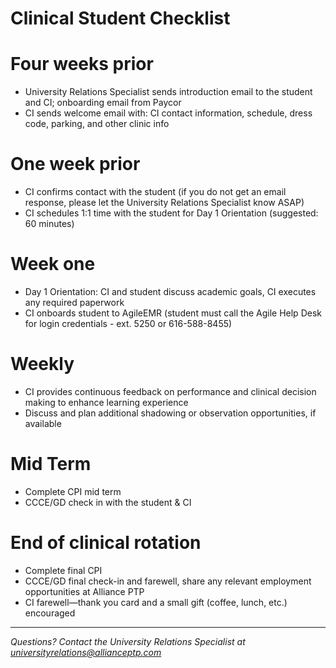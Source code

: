 # Clinical Student Checklist

# Four weeks prior

- University Relations Specialist sends introduction email to the student and CI; onboarding email from Paycor
- CI sends welcome email with: CI contact information, schedule, dress code, parking, and other clinic info

# One week prior

- CI confirms contact with the student (if you do not get an email response, please let the University Relations Specialist know ASAP)
- CI schedules 1:1 time with the student for Day 1 Orientation (suggested: 60 minutes)

# Week one

- Day 1 Orientation: CI and student discuss academic goals, CI executes any required paperwork
- CI onboards student to AgileEMR (student must call the Agile Help Desk for login credentials - ext. 5250 or 616-588-8455)

# Weekly

- CI provides continuous feedback on performance and clinical decision making to enhance learning experience
- Discuss and plan additional shadowing or observation opportunities, if available

# Mid Term

- Complete CPI mid term
- CCCE/GD check in with the student & CI

# End of clinical rotation

- Complete final CPI
- CCCE/GD final check-in and farewell, share any relevant employment opportunities at Alliance PTP
- CI farewell—thank you card and a small gift (coffee, lunch, etc.) encouraged

---

*Questions? Contact the University Relations Specialist at universityrelations@allianceptp.com*